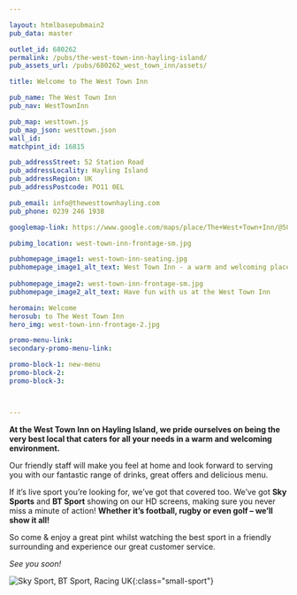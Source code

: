 ```yaml
---

layout: htmlbasepubmain2
pub_data: master

outlet_id: 680262
permalink: /pubs/the-west-town-inn-hayling-island/
pub_assets_url: /pubs/680262_west_town_inn/assets/

title: Welcome to The West Town Inn

pub_name: The West Town Inn
pub_nav: WestTownInn

pub_map: westtown.js
pub_map_json: westtown.json
wall_id:
matchpint_id: 16815

pub_addressStreet: 52 Station Road
pub_addressLocality: Hayling Island
pub_addressRegion: UK
pub_addressPostcode: PO11 0EL

pub_email: info@thewesttownhayling.com
pub_phone: 0239 246 1938

googlemap-link: https://www.google.com/maps/place/The+West+Town+Inn/@50.79198,-0.9939457,17z/data=!3m1!4b1!4m7!3m6!1s0x48745ba27bfb3ec9:0x1c822c227c660c0f!5m1!1s2018-09-23!8m2!3d50.79198!4d-0.991757

pubimg_location: west-town-inn-frontage-sm.jpg

pubhomepage_image1: west-town-inn-seating.jpg
pubhomepage_image1_alt_text: West Town Inn - a warm and welcoming place to relax
 
pubhomepage_image2: west-town-inn-frontage-sm.jpg
pubhomepage_image2_alt_text: Have fun with us at the West Town Inn 

heromain: Welcome
herosub: to The West Town Inn
hero_img: west-town-inn-frontage-2.jpg

promo-menu-link:
secondary-promo-menu-link:

promo-block-1: new-menu
promo-block-2: 
promo-block-3: 



---
```


**At the West Town Inn on Hayling Island, we pride ourselves on being the very best local that caters for all your needs in a warm and welcoming environment.**

Our friendly staff will make you feel at home and look forward to serving you with our fantastic range of drinks, great offers and delicious menu. 

If it’s live sport you’re looking for, we’ve got that covered too. We’ve got **Sky Sports** and **BT Sport** showing on our HD screens, making sure you never miss a minute of action! **Whether it’s football, rugby or even golf – we’ll show it all!**

So come & enjoy a great pint whilst watching the best sport in a friendly surrounding and experience our great customer service.

*See you soon!*

![Sky Sport, BT Sport, Racing UK](/pubs/680262_west_town_inn/assets/SkyBTRaceUK.png){:class="small-sport"}
